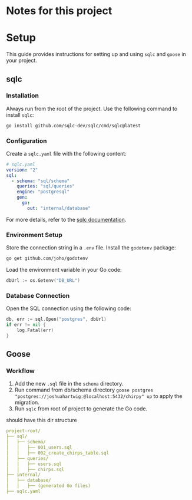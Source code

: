 # Notes for this project

# Setup

This guide provides instructions for setting up and using `sqlc` and `goose` in your project.

## sqlc

### Installation

Always run from the root of the project. Use the following command to install `sqlc`:

```sh
go install github.com/sqlc-dev/sqlc/cmd/sqlc@latest
```

### Configuration

Create a `sqlc.yaml` file with the following content:

```yaml
# sqlc.yaml
version: "2"
sql:
  - schema: "sql/schema"
    queries: "sql/queries"
    engine: "postgresql"
    gen:
      go:
        out: "internal/database"
```

For more details, refer to the [sqlc documentation](https://docs.sqlc.dev/en/latest/tutorials/getting-started-postgresql.html).

### Environment Setup

Store the connection string in a `.env` file. Install the `godotenv` package:

```sh
go get github.com/joho/godotenv
```

Load the environment variable in your Go code:

```go
dbUrl := os.Getenv("DB_URL")
```

### Database Connection

Open the SQL connection using the following code:

```go
db, err := sql.Open("postgres", dbUrl)
if err != nil {
    log.Fatal(err)
}
```

## Goose

### Workflow

1. Add the new `.sql` file in the `schema` directory.
2. Run command from db/schema directory `goose postgres "postgres://joshuahartwig:@localhost:5432/chirpy" up` to apply the migration.
3. Run `sqlc` from root of project to generate the Go code.

should have this dir structure
```yaml
project-root/
├── sql/
│   ├── schema/
│   │   ├── 001_users.sql
│   │   ├── 002_create_chirps_table.sql
│   ├── queries/
│   │   ├── users.sql
│   │   ├── chirps.sql
├── internal/
│   ├── database/
│   │   ├── (generated Go files)
├── sqlc.yaml
```